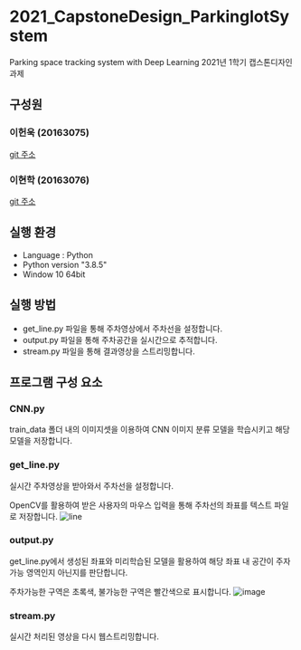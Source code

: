 # 2021_CapstoneDesign_ParkinglotSystem
Parking space tracking system with Deep Learning
2021년 1학기 캡스톤디자인 과제

## 구성원

### 이헌욱 (20163075)

[git 주소](https://github.com/HeonUk-Lee)

### 이현학 (20163076)

[git 주소](https://github.com/hh0260)

## 실행 환경

- Language : Python
- Python version "3.8.5" 
- Window 10 64bit

## 실행 방법

- get_line.py 파일을 통해 주차영상에서 주차선을 설정합니다.
- output.py 파일을 통해 주차공간을 실시간으로 추적합니다.
- stream.py 파일을 통해 결과영상을 스트리밍합니다.

## 프로그램 구성 요소

### CNN.py
train_data 폴더 내의 이미지셋을 이용하여 CNN 이미지 분류 모델을 학습시키고 해당 모델을 저장합니다.


### get_line.py

실시간 주차영상을 받아와서 주차선을 설정합니다.

OpenCV를 활용하여 받은 사용자의 마우스 입력을 통해 주차선의 좌표를 텍스트 파일로 저장합니다.
![line](https://user-images.githubusercontent.com/74241873/110746580-5a756580-8280-11eb-9b4a-16bea89b6b1b.jpg)


### output.py

get_line.py에서 생성된 좌표와 미리학습된 모델을 활용하여 해당 좌표 내 공간이 주자가능 영역인지 아닌지를 판단합니다.

주차가능한 구역은 초록색, 불가능한 구역은 빨간색으로 표시합니다. 
![image](https://user-images.githubusercontent.com/74241873/110746807-b3dd9480-8280-11eb-82a3-aaef5fdda1b2.png)


### stream.py
실시간 처리된 영상을 다시 웹스트리밍합니다.
